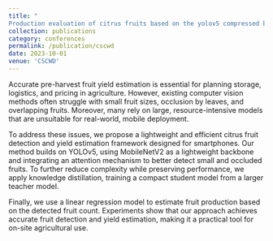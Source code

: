 ```yaml
---
title: "	
Production evaluation of citrus fruits based on the yolov5 compressed by knowledge distillation"
collection: publications
category: conferences
permalink: /publication/cscwd
date: 2023-10-01
venue: 'CSCWD'
---
```


Accurate pre-harvest fruit yield estimation is essential for planning storage, logistics, and pricing in agriculture. However, existing computer vision methods often struggle with small fruit sizes, occlusion by leaves, and overlapping fruits. Moreover, many rely on large, resource-intensive models that are unsuitable for real-world, mobile deployment.

To address these issues, we propose a lightweight and efficient citrus fruit detection and yield estimation framework designed for smartphones. Our method builds on YOLOv5, using MobileNetV2 as a lightweight backbone and integrating an attention mechanism to better detect small and occluded fruits. To further reduce complexity while preserving performance, we apply knowledge distillation, training a compact student model from a larger teacher model.

Finally, we use a linear regression model to estimate fruit production based on the detected fruit count. Experiments show that our approach achieves accurate fruit detection and yield estimation, making it a practical tool for on-site agricultural use.
